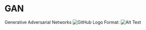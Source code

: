 # GAN
Generative Adversarial Networks
![GitHub Logo](E:/GAN/code/H/1/IMG-20200914-WA0010.jpg)
Format: ![Alt Text](url)

